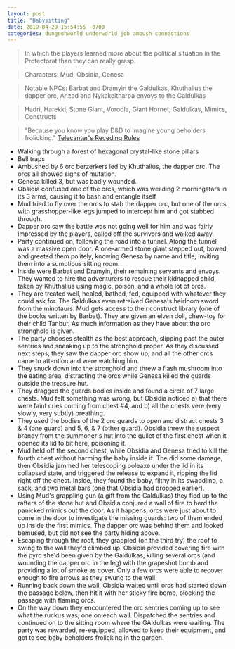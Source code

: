 ```yaml
---
layout: post
title: "Babysitting"
date: 2019-04-29 15:54:55 -0700
categories: dungeonworld underworld job ambush connections
---
```


> In which the players learned more about the political situation in the Protectorat than they can really grasp.

> Characters: Mud, Obsidia, Genesa

> Notable NPCs: Barbat and Dramyin the Galdulkas, Khuthalius the dapper orc, Anzad and Nykckeltharpa envoys to the Galdulkas

> Hadri, Harekki, Stone Giant, Vorodla, Giant Hornet, Galdulkas, Mimics, Constructs

> "Because you know you play D&D to imagine young beholders frolicking." [Telecanter's Receding Rules](https://recedingrules.blogspot.com/2011/11/what-are-monsters-doing.html)

-   Walking through a forest of hexagonal crystal-like stone pillars
-   Bell traps
-   Ambushed by 6 orc berzerkers led by Khuthalius, the dapper orc. The orcs all showed signs of mutation.
-   Genesa killed 3, but was badly wounded.
-   Obsidia confused one of the orcs, which was weilding 2 morningstars in its 3 arms, causing it to bash and entangle itself
-   Mud tried to fly over the orcs to stab the dapper orc, but one of the orcs with grasshopper-like legs jumped to intercept him and got stabbed through.
-   Dapper orc saw the battle was not going well for him and was fairly impressed by the players, called off the survivors and walked away.
-   Party continued on, following the road into a tunnel. Along the tunnel was a massive open door. A one-armed stone giant stepped out, bowed, and greeted them politely, knowing Genesa by name and title, inviting them into a sumptious sitting room.
-   Inside were Barbat and Dramyin, their remaining servants and envoys. They wanted to hire the adventurers to rescue their kidnapped child, taken by Khuthalius using magic, poison, and a whole lot of orcs.
-   They are treated well, healed, bathed, fed, equipped with whatever they could ask for. The Galdulkas even retreived Genesa's heirloom sword from the minotaurs. Mud gets access to their construct library (one of the books written by Barbat). They are given an elven doll, chew-toy for their child Tanbur. As much information as they have about the orc stronghold is given.
-   The party chooses stealth as the best approach, slipping past the outer sentries and sneaking up to the stronghold proper. As they discussed next steps, they saw the dapper orc show up, and all the other orcs came to attention and were watching him.
-   They snuck down into the stronghold and threw a flash mushroom into the eating area, distracting the orcs while Genesa killed the guards outside the treasure hut.
-   They dragged the guards bodies inside and found a circle of 7 large chests. Mud felt something was wrong, but Obsidia noticed a) that there were faint cries coming from chest #4, and b) all the chests vere (very slowly, very subtly) breathing.
-   They used the bodies of the 2 orc guards to open and distract chests 3 & 4 (one guard) and 5, 6, & 7 (other guard). Obsidia threw the suspect brandy from the summoner's hut into the gullet of the first chest when it opened its lid to bit here, poisoning it.
-   Mud held off the second chest, while Obsidia and Genesa tried to kill the fourth chest without harming the baby inside it. The did some damage, then Obsidia jammed her telescoping poleaxe under the lid in its collapsed state, and triggered the release to expand it, ripping the lid right off the chest. Inside, they found the baby, filthy in its swaddling, a sack, and two metal bars (one that Obsidia had dropped earlier).
-   Using Mud's grappling gun (a gift from the Galdulkas) they fled up to the rafters of the stone hut and Obsidia conjured a wall of fire to herd the panicked mimics out the door. As it happens, orcs were just about to come in the door to investigate the missing guards: two of them ended up inside the first mimics. The dapper orc was behind them and looked bemused, but did not see the party hiding above.
-   Escaping through the roof, they grappled (on the third try) the roof to swing to the wall they'd climbed up. Obsidia provided covering fire with the pyro she'd been given by the Galdulkas, killing several orcs (and wounding the dapper orc in the leg) with the grapeshot bomb and providing a lot of smoke as cover. Only a few orcs were able to recover enough to fire arrows as they swung to the wall.
-   Running back down the wall, Obsidia waited until orcs had started down the passage below, then hit it with her sticky fire bomb, blocking the passage with flaming orcs.
-   On the way down they encountered the orc sentries coming up to see what the ruckus was, one on each wall. Dispatched the sentries and continued on to the sitting room where the GAldulkas were waiting. The party was rewarded, re-equipped, allowed to keep their equipment, and got to see baby beholders frolicking in the garden.

